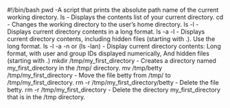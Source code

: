 #!/bin/bash
pwd -A script that prints the absolute path name of the current working directory.
ls - Displays the contents list of your current directory.
cd - Changes the working directory to the user’s home directory.
ls -l - Displays current directory contents in a long format.
ls -a -l - Displays current directory contents, including hidden files (starting with .). Use the long format.
ls -l -a -n or (ls -lan) - Display current directory contents: Long format, with user and group IDs displayed numerically, And hidden files (starting with .)
mkdir /tmp/my_first_directory - Creates a directory named my_first_directory in the /tmp/ directory.
mv /tmp/betty /tmp/my_first_directory - Move the file betty from /tmp/ to /tmp/my_first_directory.
rm -r /tmp/my_first_directory/betty - Delete the file betty.
rm -r /tmp/my_first_directory - Delete the directory my_first_directory that is in the /tmp directory.
